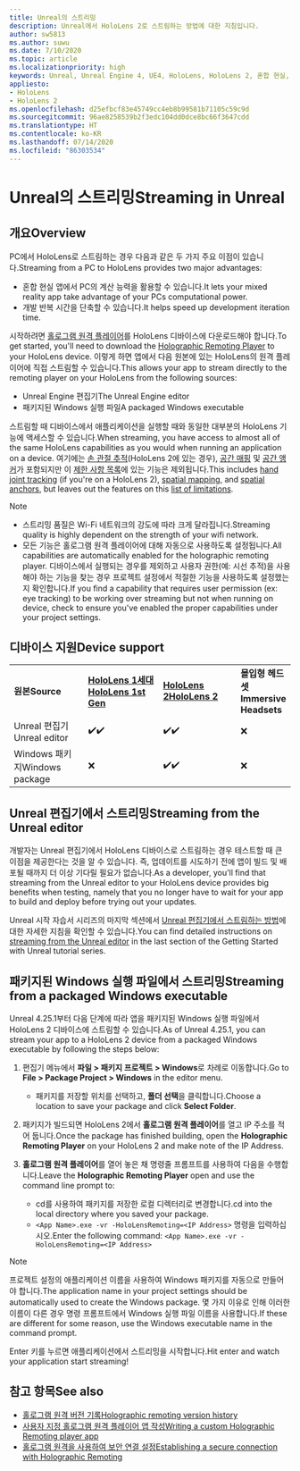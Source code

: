 ```yaml
---
title: Unreal의 스트리밍
description: Unreal에서 HoloLens 2로 스트림하는 방법에 대한 지침입니다.
author: sw5813
ms.author: suwu
ms.date: 7/10/2020
ms.topic: article
ms.localizationpriority: high
keywords: Unreal, Unreal Engine 4, UE4, HoloLens, HoloLens 2, 혼합 현실, 스트리밍, PC, 홀로그램 앱 원격, 홀로그램 원격 플레이어, 설명서
appliesto:
- HoloLens
- HoloLens 2
ms.openlocfilehash: d25efbcf83e45749cc4eb8b99581b71105c59c9d
ms.sourcegitcommit: 96ae8258539b2f3edc104dd0dce8bc66f3647cdd
ms.translationtype: HT
ms.contentlocale: ko-KR
ms.lasthandoff: 07/14/2020
ms.locfileid: "86303534"
---
```

# <a name="streaming-in-unreal"></a><span data-ttu-id="26def-104">Unreal의 스트리밍</span><span class="sxs-lookup"><span data-stu-id="26def-104">Streaming in Unreal</span></span>

## <a name="overview"></a><span data-ttu-id="26def-105">개요</span><span class="sxs-lookup"><span data-stu-id="26def-105">Overview</span></span>
<span data-ttu-id="26def-106">PC에서 HoloLens로 스트림하는 경우 다음과 같은 두 가지 주요 이점이 있습니다.</span><span class="sxs-lookup"><span data-stu-id="26def-106">Streaming from a PC to HoloLens provides two major advantages:</span></span> 
* <span data-ttu-id="26def-107">혼합 현실 앱에서 PC의 계산 능력을 활용할 수 있습니다.</span><span class="sxs-lookup"><span data-stu-id="26def-107">It lets your mixed reality app take advantage of your PCs computational power.</span></span> 
* <span data-ttu-id="26def-108">개발 반복 시간을 단축할 수 있습니다.</span><span class="sxs-lookup"><span data-stu-id="26def-108">It helps speed up development iteration time.</span></span> 

<span data-ttu-id="26def-109">시작하려면 [홀로그램 원격 플레이어](holographic-remoting-player.md)를 HoloLens 디바이스에 다운로드해야 합니다.</span><span class="sxs-lookup"><span data-stu-id="26def-109">To get started, you'll need to download the [Holographic Remoting Player](holographic-remoting-player.md) to your HoloLens device.</span></span> <span data-ttu-id="26def-110">이렇게 하면 앱에서 다음 원본에 있는 HoloLens의 원격 플레이어에 직접 스트림할 수 있습니다.</span><span class="sxs-lookup"><span data-stu-id="26def-110">This allows your app to stream  directly to the remoting player on your HoloLens from the following sources:</span></span>

* <span data-ttu-id="26def-111">Unreal Engine 편집기</span><span class="sxs-lookup"><span data-stu-id="26def-111">The Unreal Engine editor</span></span>
* <span data-ttu-id="26def-112">패키지된 Windows 실행 파일</span><span class="sxs-lookup"><span data-stu-id="26def-112">A packaged Windows executable</span></span> 

<span data-ttu-id="26def-113">스트림할 때 디바이스에서 애플리케이션을 실행할 때와 동일한 대부분의 HoloLens 기능에 액세스할 수 있습니다.</span><span class="sxs-lookup"><span data-stu-id="26def-113">When streaming, you have access to almost all of the same HoloLens capabilities as you would when running an application on a device.</span></span> <span data-ttu-id="26def-114">여기에는 [손 관절 추적](unreal-hand-tracking.md)(HoloLens 2에 있는 경우), [공간 매핑](unreal-spatial-mapping.md) 및 [공간 앵커](unreal-spatial-anchors.md)가 포함되지만 이 [제한 사항 목록](holographic-remoting-troubleshooting.md)에 있는 기능은 제외됩니다.</span><span class="sxs-lookup"><span data-stu-id="26def-114">This includes [hand joint tracking](unreal-hand-tracking.md) (if you're on a HoloLens 2), [spatial mapping](unreal-spatial-mapping.md), and [spatial anchors](unreal-spatial-anchors.md), but leaves out the features on this [list of limitations](holographic-remoting-troubleshooting.md).</span></span> 

> [!NOTE]
> * <span data-ttu-id="26def-115">스트리밍 품질은 Wi-Fi 네트워크의 강도에 따라 크게 달라집니다.</span><span class="sxs-lookup"><span data-stu-id="26def-115">Streaming quality is highly dependent on the strength of your wifi network.</span></span>
> * <span data-ttu-id="26def-116">모든 기능은 홀로그램 원격 플레이어에 대해 자동으로 사용하도록 설정됩니다.</span><span class="sxs-lookup"><span data-stu-id="26def-116">All capabilities are automatically enabled for the holographic remoting player.</span></span> <span data-ttu-id="26def-117">디바이스에서 실행되는 경우를 제외하고 사용자 권한(예: 시선 추적)을 사용해야 하는 기능을 찾는 경우 프로젝트 설정에서 적절한 기능을 사용하도록 설정했는지 확인합니다.</span><span class="sxs-lookup"><span data-stu-id="26def-117">If you find a capability that requires user permission (ex: eye tracking) to be working over streaming but not when running on device, check to ensure you've enabled the proper capabilities under your project settings.</span></span>

## <a name="device-support"></a><span data-ttu-id="26def-118">디바이스 지원</span><span class="sxs-lookup"><span data-stu-id="26def-118">Device support</span></span>

<table>
    <colgroup>
    <col width="33%" />
    <col width="33%" />
    <col width="33%" />
    </colgroup>
    <tr>
        <td><span data-ttu-id="26def-119"><strong>원본</strong></span><span class="sxs-lookup"><span data-stu-id="26def-119"><strong>Source</strong></span></span></td>
        <td><span data-ttu-id="26def-120"><a href="https://docs.microsoft.com/hololens/hololens1-hardware"><strong>HoloLens 1세대</strong></a></span><span class="sxs-lookup"><span data-stu-id="26def-120"><a href="https://docs.microsoft.com/hololens/hololens1-hardware"><strong>HoloLens 1st Gen</strong></a></span></span></td>
        <td><span data-ttu-id="26def-121"><a href="https://www.microsoft.com/hololens/hardware"><strong>HoloLens 2</strong></a></span><span class="sxs-lookup"><span data-stu-id="26def-121"><a href="https://www.microsoft.com/hololens/hardware"><strong>HoloLens 2</strong></a></span></span></td>
        <td><span data-ttu-id="26def-122"><strong>몰입형 헤드셋</strong></span><span class="sxs-lookup"><span data-stu-id="26def-122"><strong>Immersive Headsets</strong></span></span></td>
    </tr>
     <tr>
        <td><span data-ttu-id="26def-123">Unreal 편집기</span><span class="sxs-lookup"><span data-stu-id="26def-123">Unreal editor</span></span></td>
        <td><span data-ttu-id="26def-124">✔️</span><span class="sxs-lookup"><span data-stu-id="26def-124">✔️</span></span></td>
        <td><span data-ttu-id="26def-125">✔️</span><span class="sxs-lookup"><span data-stu-id="26def-125">✔️</span></span></td>
        <td>❌</td>
    </tr>
    <tr>
        <td><span data-ttu-id="26def-126">Windows 패키지</span><span class="sxs-lookup"><span data-stu-id="26def-126">Windows package</span></span></td>
        <td>❌</td>
        <td><span data-ttu-id="26def-127">✔️</span><span class="sxs-lookup"><span data-stu-id="26def-127">✔️</span></span></td>
        <td>❌</td>
    </tr>

</table>

## <a name="streaming-from-the-unreal-editor"></a><span data-ttu-id="26def-128">Unreal 편집기에서 스트리밍</span><span class="sxs-lookup"><span data-stu-id="26def-128">Streaming from the Unreal editor</span></span>

<span data-ttu-id="26def-129">개발자는 Unreal 편집기에서 HoloLens 디바이스로 스트림하는 경우 테스트할 때 큰 이점을 제공한다는 것을 알 수 있습니다. 즉, 업데이트를 시도하기 전에 앱이 빌드 및 배포될 때까지 더 이상 기다릴 필요가 없습니다.</span><span class="sxs-lookup"><span data-stu-id="26def-129">As a developer, you'll find that streaming from the Unreal editor to your HoloLens device provides big benefits when testing, namely that you no longer have to wait for your app to build and deploy before trying out your updates.</span></span>

<span data-ttu-id="26def-130">Unreal 시작 자습서 시리즈의 마지막 섹션에서 [Unreal 편집기에서 스트림하는 방법](unreal-uxt-ch6.md#device-only-streaming)에 대한 자세한 지침을 확인할 수 있습니다.</span><span class="sxs-lookup"><span data-stu-id="26def-130">You can find detailed instructions on [streaming from the Unreal editor](unreal-uxt-ch6.md#device-only-streaming) in the last section of the Getting Started with Unreal tutorial series.</span></span>

## <a name="streaming-from-a-packaged-windows-executable"></a><span data-ttu-id="26def-131">패키지된 Windows 실행 파일에서 스트리밍</span><span class="sxs-lookup"><span data-stu-id="26def-131">Streaming from a packaged Windows executable</span></span>

<span data-ttu-id="26def-132">Unreal 4.25.1부터 다음 단계에 따라 앱을 패키지된 Windows 실행 파일에서 HoloLens 2 디바이스에 스트림할 수 있습니다.</span><span class="sxs-lookup"><span data-stu-id="26def-132">As of Unreal 4.25.1, you can stream your app to a HoloLens 2 device from a packaged Windows executable by following the steps below:</span></span> 

1. <span data-ttu-id="26def-133">편집기 메뉴에서 **파일 > 패키지 프로젝트 > Windows**로 차례로 이동합니다.</span><span class="sxs-lookup"><span data-stu-id="26def-133">Go to **File > Package Project > Windows** in the editor menu.</span></span> 
    * <span data-ttu-id="26def-134">패키지를 저장할 위치를 선택하고, **폴더 선택**을 클릭합니다.</span><span class="sxs-lookup"><span data-stu-id="26def-134">Choose a location to save your package and click **Select Folder**.</span></span>

2. <span data-ttu-id="26def-135">패키지가 빌드되면 HoloLens 2에서 **홀로그램 원격 플레이어**를 열고 IP 주소를 적어 둡니다.</span><span class="sxs-lookup"><span data-stu-id="26def-135">Once the package has finished building, open the **Holographic Remoting Player** on your HoloLens 2 and make note of the IP Address.</span></span> 
3. <span data-ttu-id="26def-136">**홀로그램 원격 플레이어**를 열어 놓은 채 명령줄 프롬프트를 사용하여 다음을 수행합니다.</span><span class="sxs-lookup"><span data-stu-id="26def-136">Leave the **Holographic Remoting Player** open and use the command line prompt to:</span></span> 
    * <span data-ttu-id="26def-137">cd를 사용하여 패키지를 저장한 로컬 디렉터리로 변경합니다.</span><span class="sxs-lookup"><span data-stu-id="26def-137">cd into the local directory where you saved your package.</span></span>
    * <span data-ttu-id="26def-138">```<App Name>.exe -vr -HoloLensRemoting=<IP Address>``` 명령을 입력하십시오.</span><span class="sxs-lookup"><span data-stu-id="26def-138">Enter the following command: ```<App Name>.exe -vr -HoloLensRemoting=<IP Address>```</span></span>

> [!NOTE]
> <span data-ttu-id="26def-139">프로젝트 설정의 애플리케이션 이름을 사용하여 Windows 패키지를 자동으로 만들어야 합니다.</span><span class="sxs-lookup"><span data-stu-id="26def-139">The application name in your project settings should be automatically used to create the Windows package.</span></span> <span data-ttu-id="26def-140">몇 가지 이유로 인해 이러한 이름이 다른 경우 명령 프롬프트에서 Windows 실행 파일 이름을 사용합니다.</span><span class="sxs-lookup"><span data-stu-id="26def-140">If these are different for some reason, use the Windows executable name in the command prompt.</span></span>

<span data-ttu-id="26def-141">Enter 키를 누르면 애플리케이션에서 스트리밍을 시작합니다.</span><span class="sxs-lookup"><span data-stu-id="26def-141">Hit enter and watch your application start streaming!</span></span>

## <a name="see-also"></a><span data-ttu-id="26def-142">참고 항목</span><span class="sxs-lookup"><span data-stu-id="26def-142">See also</span></span>
* [<span data-ttu-id="26def-143">홀로그램 원격 버전 기록</span><span class="sxs-lookup"><span data-stu-id="26def-143">Holographic remoting version history</span></span>](holographic-remoting-version-history.md)
* [<span data-ttu-id="26def-144">사용자 지정 홀로그램 원격 플레이어 앱 작성</span><span class="sxs-lookup"><span data-stu-id="26def-144">Writing a custom Holographic Remoting player app</span></span>](holographic-remoting-create-player.md)
* [<span data-ttu-id="26def-145">홀로그램 원격을 사용하여 보안 연결 설정</span><span class="sxs-lookup"><span data-stu-id="26def-145">Establishing a secure connection with Holographic Remoting</span></span>](holographic-remoting-secure-connection.md)
